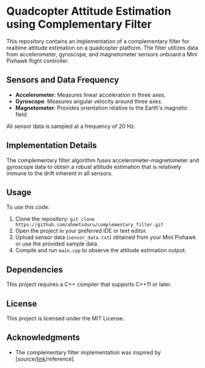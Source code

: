 # Quadcopter Attitude Estimation using Complementary Filter

This repository contains an implementation of a complementary filter for realtime attitude estimation on a quadcopter platform. The filter utilizes data from accelerometer, gyroscope, and magnetometer sensors onboard a Mini Pixhawk flight controller. 

## Sensors and Data Frequency
- **Accelerometer**: Measures linear acceleration in three axes.
- **Gyroscope**: Measures angular velocity around three axes.
- **Magnetometer**: Provides orientation relative to the Earth's magnetic field.

All sensor data is sampled at a frequency of 20 Hz.

## Implementation Details
The complementary filter algorithm fuses accelerometer-magnetometer and gyroscope data to obtain a robust attitude estimation that is relatively immune to the drift inherent in all sensors.

## Usage
To use this code:
1. Clone the repository: `git clone https://github.com/ahmetsduru/complementary_filter.git`
2. Open the project in your preferred IDE or text editor.
3. Upload sensor data (`sensor_data.txt`) obtained from your Mini Pixhawk or use the provided sample data.
4. Compile and run `main.cpp` to observe the attitude estimation output.

## Dependencies
This project requires a C++ compiler that supports C++11 or later.

## License
This project is licensed under the MIT License.

## Acknowledgments
- The complementary filter implementation was inspired by [source/[link](https://ahrs.readthedocs.io/en/latest/filters/complementary.html)/reference].
